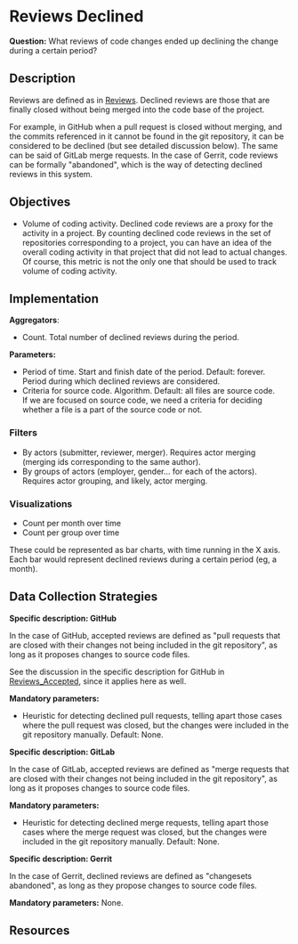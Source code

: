 # Reviews Declined

**Question:** What reviews of code changes ended up declining the change during a certain period?


## Description

Reviews are defined as in [Reviews](https://github.com/chaoss/wg-evolution/blob/master/metrics/Reviews.md).
Declined reviews are those that are finally closed without
being merged into the code base of the project.

For example, in GitHub when a pull request is closed without
merging, and the commits referenced in it cannot be found
in the git repository, it can be considered to be declined
(but see detailed discussion below). The same can be said of
GitLab merge requests. In the case of Gerrit, code reviews
can be formally "abandoned", which is the way of detecting
declined reviews in this system.


## Objectives

* Volume of coding activity.
    Declined code reviews are a proxy for the activity in a project.
    By counting declined code reviews in the set of repositories corresponding
    to a project, you can have an idea of the overall coding activity in
    that project that did not lead to actual changes.
    Of course, this metric is not the only one that should be
    used to track volume of coding activity.



## Implementation

**Aggregators**:
* Count. Total number of declined reviews during the period.

**Parameters:**
* Period of time. Start and finish date of the period. Default: forever.  
    Period during which declined reviews are considered. <br>
* Criteria for source code. Algorithm. Default: all files are source code.  
    If we are focused on source code, we need a criteria for deciding
    whether a file is a part of the source code or not.


### Filters 

* By actors (submitter, reviewer, merger). Requires actor merging
(merging ids corresponding to the same author).
* By groups of actors (employer, gender... for each of the actors).
Requires actor grouping, and likely, actor merging.


### Visualizations 

* Count per month over time
* Count per group over time

These could be represented as bar charts, with time running in the X axis.
Each bar would represent declined reviews during a certain period
(eg, a month).


## Data Collection Strategies 

**Specific description: GitHub**

In the case of GitHub, accepted reviews are defined as "pull requests
that are closed with their changes not being included in the git repository",
as long as it proposes changes to source code files.

See the discussion in the specific description for GitHub in
[Reviews_Accepted](https://github.com/chaoss/wg-evolution/blob/master/metrics/Reviews_Accepted.md), since it applies here as well.

__Mandatory parameters:__

* Heuristic for detecting declined pull requests, telling apart
  those cases where the pull request was closed, but the
  changes were included in the git repository manually.
  Default: None.

**Specific description: GitLab**

In the case of GitLab, accepted reviews are defined as "merge requests
that are closed with their changes not being included in the git repository",
as long as it proposes changes to source code files.

__Mandatory parameters:__

* Heuristic for detecting declined merge requests, telling apart
  those cases where the merge request was closed, but the
  changes were included in the git repository manually. Default: None.

**Specific description: Gerrit**

In the case of Gerrit, declined reviews are defined as "changesets
abandoned", as long as they propose changes to source code files.

__Mandatory parameters:__
None.

## Resources

